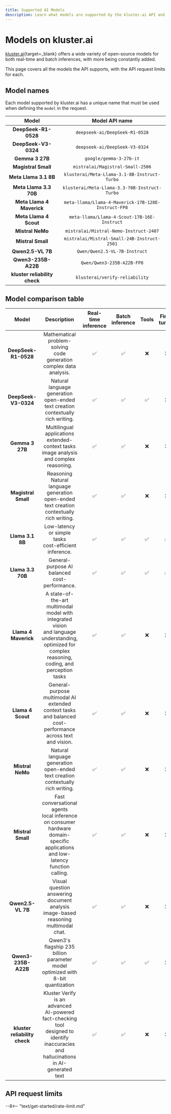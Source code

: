 ```yaml
---
title: Supported AI Models
description: Learn what models are supported by the kluster.ai API and the main characteristics and API request limits for each model for both free and standard tiers.
---
```


# Models on kluster.ai

[kluster.ai](https://kluster.ai){target=\_blank} offers a wide variety of open-source models for both real-time and batch inferences, with more being constantly added.
 
This page covers all the models the API supports, with the API request limits for each.

## Model names

Each model supported by kluster.ai has a unique name that must be used when defining the `model` in the request.

|             Model             |                   Model API name                    |
|:-----------------------------:|:---------------------------------------------------:|
|     **DeepSeek-R1-0528**      |           `deepseek-ai/DeepSeek-R1-0528`            |
|     **DeepSeek-V3-0324**      |           `deepseek-ai/DeepSeek-V3-0324`            |
|        **Gemma 3 27B**        |               `google/gemma-3-27b-it`               |
|      **Magistral Small**      |          `mistralai/Magistral-Small-2506`           |
|     **Meta Llama 3.1 8B**     |    `klusterai/Meta-Llama-3.1-8B-Instruct-Turbo`     |
|    **Meta Llama 3.3 70B**     |    `klusterai/Meta-Llama-3.3-70B-Instruct-Turbo`    |
|   **Meta Llama 4 Maverick**   | `meta-llama/Llama-4-Maverick-17B-128E-Instruct-FP8` |
|    **Meta Llama 4 Scout**     |     `meta-llama/Llama-4-Scout-17B-16E-Instruct`     |
|       **Mistral NeMo**        |       `mistralai/Mistral-Nemo-Instruct-2407`        |
|       **Mistral Small**       |     `mistralai/Mistral-Small-24B-Instruct-2501`     |
|       **Qwen2.5-VL 7B**       |            `Qwen/Qwen2.5-VL-7B-Instruct`            |
|      **Qwen3-235B-A22B**      |             `Qwen/Qwen3-235B-A22B-FP8`              |
| **kluster reliability check** |           `klusterai/verify-reliability`            |

## Model comparison table

| Model | Description | Real-time<br>inference | Batch<br>inference | Tools | Fine-tuning | Image<br>analysis  |
|:-----------------------------:|:-------------------------------------------------------------------:|:------------------------------:|:--------------------------:|:----------------------:|:----------------------:|:------------------:|
| **DeepSeek-R1-0528** | Mathematical problem-solving<br>code generation<br>complex data analysis. | :white_check_mark: | :white_check_mark: | :x: |:x: | :x: |
| **DeepSeek-V3-0324** | Natural language generation<br>open-ended text creation<br>contextually rich writing. | :white_check_mark: | :white_check_mark: | :white_check_mark: |:x: | :x: |
| **Gemma 3 27B** | Multilingual applications<br>extended-context tasks<br>image analysis<br>and complex reasoning. | :white_check_mark: | :white_check_mark: | :x: |:x: | :white_check_mark: |
| **Magistral Small** | Reasoning<br>Natural language generation<br>open-ended text creation<br>contextually rich writing. | :white_check_mark: | :white_check_mark: | :x: |:x: | :x: |
| **Llama 3.1 8B** | Low-latency or simple tasks<br>cost-efficient inference. | :white_check_mark: | :white_check_mark: | :white_check_mark: |:white_check_mark: | :x: |
| **Llama 3.3 70B** | General-purpose AI<br>balanced cost-performance. | :white_check_mark: | :white_check_mark: | :white_check_mark: |:white_check_mark: | :x: |
| **Llama 4 Maverick** | A state-of-the-art multimodal<br>model with integrated vision<br>and language understanding,<br>optimized for complex<br>reasoning, coding, and<br>perception tasks | :white_check_mark: | :white_check_mark: | :x: |:x: | :white_check_mark: |
| **Llama 4 Scout** | General-purpose multimodal AI<br>extended context tasks<br>and balanced cost-performance across text and vision. | :white_check_mark: | :white_check_mark: | :x: |:x: | :white_check_mark: |
| **Mistral NeMo** | Natural language generation<br>open-ended text creation<br>contextually rich writing. | :white_check_mark: | :white_check_mark: | :x: |:x: | :x: |
| **Mistral Small** | Fast conversational agents<br>local inference on consumer hardware<br>domain-specific applications<br>and low-latency function calling. | :white_check_mark: | :white_check_mark: | :x: |:x: | :x: |
| **Qwen2.5-VL 7B** | Visual question answering<br>document analysis<br>image-based reasoning<br>multimodal chat. | :white_check_mark: | :white_check_mark: | :x: |:x: | :white_check_mark: |
| **Qwen3-235B-A22B** | Qwen3's flagship 235 billion<br>parameter model optimized with<br>8-bit quantization | :white_check_mark: | :white_check_mark: | :white_check_mark: |:x: | :x: |
| **kluster reliability check** | Kluster Verify is an advanced<br>AI-powered fact-checking tool<br>designed to identify<br>inaccuracies and<br>hallucinations in AI-generated<br>text | :white_check_mark: | :white_check_mark: | :x: |:x: | :x: |

## API request limits

--8<-- "text/get-started/rate-limit.md"